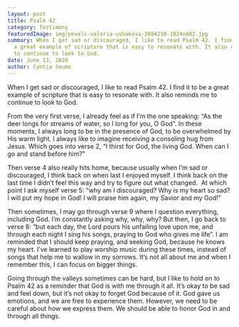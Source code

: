 ```yaml
---
layout: post
title: Psalm 42
category: Testimony
featuredImage: img/pexels-valeria-ushakova-3094210-1024x682.jpg
summary: When I get sad or discouraged, I like to read Psalm 42. I find it to be
  a great example of scripture that is easy to resonate with. It also reminds me
  to continue to look to God.
date: June 13, 2020
author: Cyntia Seumo
---
```

When I get sad or discouraged, I like to read Psalm 42. I find it to be a great example of scripture that is easy to resonate with. It also reminds me to continue to look to God.

From the very first verse, I already feel as if I’m the one speaking: “As the deer longs for streams of water, so I long for you, O God”. In these moments, I always long to be in the presence of God, to be overwhelmed by His warm light. I always like to imagine receiving a consoling hug from Jesus. Which goes into verse 2, “I thirst for God, the living God. When can I go and stand before him?” 

Then verse 4 also really hits home, because usually when I’m sad or discouraged, I think back on when last I enjoyed myself. I think back on the last time I didn’t feel this way and try to figure out what changed.  At which point I ask myself verse 5: “why am I discouraged? Why is my heart so sad? I will put my hope in God! I will praise him again, my Savior and my God!"

Then sometimes, I may go through verse 9 where I question everything, including God. I’m constantly asking why, why, why? But then, I go back to verse 8: “but each day, the Lord pours his unfailing love upon me, and through each night I sing his songs, praying to God who gives me life”. I am reminded that I should keep praying, and seeking God, because he knows my heart. I’ve learned to play worship music during these times, instead of songs that help me to wallow in my sorrows. It’s not all about me and when I remember this, I can focus on bigger things.

Going through the valleys sometimes can be hard, but I like to hold on to Psalm 42 as a reminder that God is with me through it all. It’s okay to be sad and feel down, but it’s not okay to forget God because of it. God gave us emotions, and we are free to experience them. However, we need to be careful about how we express them. We should be able to honor God in and through all things.